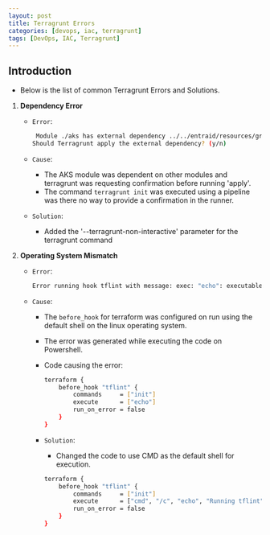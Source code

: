 ```yaml
---
layout: post
title: Terragrunt Errors
categories: [devops, iac, terragrunt]
tags: [DevOps, IAC, Terragrunt]
---
```


## Introduction

- Below is the list of common Terragrunt Errors and Solutions.

1. **Dependency Error**
    - `Error`:

        ```sh
         Module ./aks has external dependency ../../entraid/resources/group
        Should Terragrunt apply the external dependency? (y/n)
        ```
        
    - `Cause`:
        + The AKS module was dependent on other modules and terragrunt was requesting confirmation before running 'apply'.
        + The command `terragrunt init` was executed using a pipeline was there no way to provide a confirmation in the runner.
        
    - `Solution`:
        + Added the '--terragrunt-non-interactive' parameter for the terragrunt command


2. **Operating System Mismatch**
    - `Error`:

        ```sh
        Error running hook tflint with message: exec: "echo": executable file not found in %PATH% prefix=
        ```

    - `Cause`:
        + The `before_hook` for terraform was configured on run using the default shell on the linux operating system. 
        + The error was generated while executing the code on Powershell.
        + Code causing the error:

            ```sh
            terraform {
                before_hook "tflint" {
                    commands     = ["init"]
                    execute      = ["echo"]
                    run_on_error = false
                }
            }
            ```

        + `Solution`:
            + Changed the code to use CMD as the default shell for execution.

            ```sh
            terraform {
                before_hook "tflint" {
                    commands     = ["init"]
                    execute      = ["cmd", "/c", "echo", "Running tflint"]
                    run_on_error = false
                }
            }
            ```
